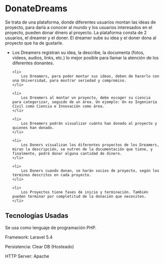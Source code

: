 <h1>DonateDreams</h1>

<p>Se trata de una plataforma, donde diferentes usuarios montan las ideas de proyecto, para darla a conocer al mundo y los usuarios interesados en el proyecto, pueden donar dinero al proyecto. La plataforma consta de 2 usuarios, el dreamer y el doner. El dreamer sube su idea y el doner dona al proyecto que ha de gustarle.</p>

<ul>
    <li>
        Los Dreamers registran su idea, la describe, la documenta (fotos, videos, audios, links, etc.) lo mejor posible para llamar la atención de los diferentes donantes.
    </li>
    
    <li>
        Los Dreamers, para poder montar sus ideas, deben de hacerlo con una Universidad, para mostrar seriedad y compromiso.
    </li>

    <li>
        Los Dreamers al montar un proyecto, debe escoger su ciencia para categorizar, seguido de un área. Un ejemplo: Un es Ingeniería Civil como Ciencia e Innovación como área.     
    </li>

    <li>
        Los Dreamers podrán visualizar cuánto han donado al proyecto y quienes han donado.
    </li>

    <li>
        Los Doners visualizan los diferentes proyectos de los Dreamers, miran la descripción, se nutren de la documentación que tiene, y finalmente, podrá donar alguna cantidad de dinero.
    </li>
    
    <li>
        Los Doners cuando donan, se harán socios de proyecto, según los términos descritos en cada proyecto. 
    </li>

    <li>
        Los Proyectos tiene fases de inicio y terminación. También pueden terminar por completitud de la donación que necesiten. 
    </li>
</ul>

<h2>Tecnologías Usadas</h2>

<p>Se usa como lenguaje de programación PHP.</p>
<p>Framework: Laravel 5.4</p>
<p>Persistencia: Clear DB (Hosteado)</p>
<p>HTTP Server: Apache</p>




